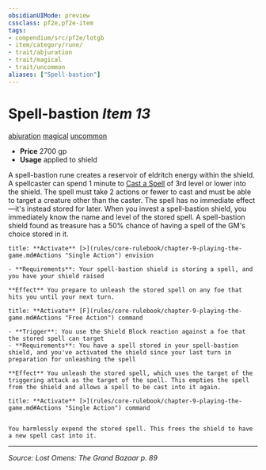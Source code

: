 ```yaml
---
obsidianUIMode: preview
cssclass: pf2e,pf2e-item
tags:
- compendium/src/pf2e/lotgb
- item/category/rune/
- trait/abjuration
- trait/magical
- trait/uncommon
aliases: ["Spell-bastion"]
---
```

# Spell-bastion *Item 13*  
[abjuration](abjuration.md "Abjuration School Trait")  [magical](magical.md "Magical Item Trait")  [uncommon](uncommon.md "Uncommon Rarity Trait")  

- **Price** 2700 gp
- **Usage** applied to shield

A spell-bastion rune creates a reservoir of eldritch energy within the shield. A spellcaster can spend 1 minute to [Cast a Spell](cast-a-spell.md) of 3rd level or lower into the shield. The spell must take 2 actions or fewer to cast and must be able to target a creature other than the caster. The spell has no immediate effect—it's instead stored for later. When you invest a spell-bastion shield, you immediately know the name and level of the stored spell. A spell-bastion shield found as treasure has a 50% chance of having a spell of the GM's choice stored in it.

```ad-embed-ability
title: **Activate** [>](rules/core-rulebook/chapter-9-playing-the-game.md#Actions "Single Action") envision

- **Requirements**: Your spell-bastion shield is storing a spell, and you have your shield raised

**Effect** You prepare to unleash the stored spell on any foe that hits you until your next turn.
```

```ad-embed-ability
title: **Activate** [F](rules/core-rulebook/chapter-9-playing-the-game.md#Actions "Free Action") command

- **Trigger**: You use the Shield Block reaction against a foe that the stored spell can target
- **Requirements**: You have a spell stored in your spell-bastion shield, and you've activated the shield since your last turn in preparation for unleashing the spell

**Effect** You unleash the stored spell, which uses the target of the triggering attack as the target of the spell. This empties the spell from the shield and allows a spell to be cast into it again.
```

```ad-embed-ability
title: **Activate** [>](rules/core-rulebook/chapter-9-playing-the-game.md#Actions "Single Action") command


You harmlessly expend the stored spell. This frees the shield to have a new spell cast into it.
```


---
*Source: Lost Omens: The Grand Bazaar p. 89*